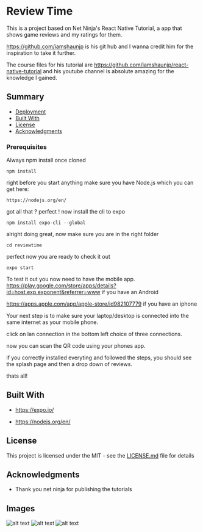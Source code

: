 # Review Time

This is a project based on Net Ninja's React Native Tutorial, a app that shows game reviews and my ratings for them.

https://github.com/iamshaunjp is his git hub and I wanna credit him for the inspiration to take it further. 

The course files for his tutorial are https://github.com/iamshaunjp/react-native-tutorial and his youtube channel is absolute amazing
for the knowledge I gained. 



## Summary

  - [Deployment](#deployment)
  - [Built With](#built-with)
  - [License](#license)
  - [Acknowledgments](#acknowledgments)


### Prerequisites

Always npm install once cloned 

    npm install
    
right before you start anything make sure you have Node.js which you can get here:

    https://nodejs.org/en/

got all that ? perfect ! now install the cli to expo 

    npm install expo-cli --global
    
alright doing great, now make sure you are in the right folder
     
    cd reviewtime
perfect now you are ready to check it out

    expo start
    
To test it out you now need to have the mobile app. 
https://play.google.com/store/apps/details?id=host.exp.exponent&referrer=www if you have an Android 

https://apps.apple.com/app/apple-store/id982107779 if you have an iphone 

Your next step is to make sure your laptop/desktop is connected into the same internet as your mobile phone.

click on lan connection in the bottom left choice of three connections. 

now you can scan the QR code using your phones app.

if you correctly installed everyting and followed the steps, you should see the splash page and then a drop down of reviews.

thats all! 

## Built With

  - https://expo.io/
  
  - https://nodejs.org/en/


## License

This project is licensed under the MIT - see the [LICENSE.md](LICENSE.md) file for
details

## Acknowledgments

  - Thank you net ninja for publishing the tutorials
  
## Images 

![alt text](https://developerdiaz.dev/img/portfolio-01.jpg)
![alt text](https://developerdiaz.dev/img/portfolio-details.jpg)
![alt text](https://developerdiaz.dev/img/portfolio-details2.jpg)

